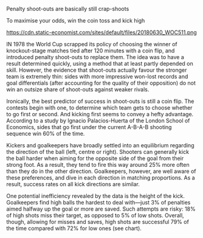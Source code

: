 Penalty shoot-outs are basically still crap-shoots

To maximise your odds, win the coin toss and kick high

https://cdn.static-economist.com/sites/default/files/20180630_WOC511.png

IN 1978 the World Cup scrapped its policy of choosing the winner of knockout-stage matches tied after 120 minutes with a coin flip, and introduced penalty shoot-outs to replace them. The idea was to have a result determined quickly, using a method that at least partly depended on skill. However, the evidence that shoot-outs actually favour the stronger team is extremely thin: sides with more impressive won-lost records and goal differentials (after accounting for the quality of their opposition) do not win an outsize share of shoot-outs against weaker rivals.

Ironically, the best predictor of success in shoot-outs is still a coin flip. The contests begin with one, to determine which team gets to choose whether to go first or second. And kicking first seems to convey a hefty advantage. According to a study by Ignacio Palacios-Huerta of the London School of Economics, sides that go first under the current A-B-A-B shooting sequence win 60% of the time.

Kickers and goalkeepers have broadly settled into an equilibrium regarding the direction of the ball (left, centre or right). Shooters can generally kick the ball harder when aiming for the opposite side of the goal from their strong foot. As a result, they tend to fire this way around 25% more often than they do in the other direction. Goalkeepers, however, are well aware of these preferences, and dive in each direction in matching proportions. As a result, success rates on all kick directions are similar.

One potential inefficiency revealed by the data is the height of the kick. Goalkeepers find high balls the hardest to deal with—just 3% of penalties aimed halfway up the goal or more are saved. Such attempts are risky: 18% of high shots miss their target, as opposed to 5% of low shots. Overall, though, allowing for misses and saves, high shots are successful 79% of the time compared with 72% for low ones (see chart).